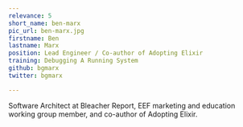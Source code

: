 ```yaml
---
relevance: 5
short_name: ben-marx
pic_url: ben-marx.jpg
firstname: Ben
lastname: Marx
position: Lead Engineer / Co-author of Adopting Elixir
training: Debugging A Running System
github: bgmarx
twitter: bgmarx

---
```

<p>Software Architect at Bleacher Report, EEF marketing and education working group member, and co-author of Adopting Elixir.</p>